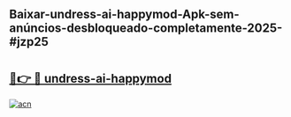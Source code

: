 ## Baixar-undress-ai-happymod-Apk-sem-anúncios-desbloqueado-completamente-2025-#jzp25

# <h2><a href="https://ainizakaria.my?title=undress-ai-happymod&ref=20M">🔗👉 🔴 undress-ai-happymod</a></h2>

[![acn](https://github.com/user-attachments/assets/0f9c940e-d8b0-45ae-aac7-cd30a18b3e1c)](https://ainizakaria.my?title=undress-ai-happymod&ref=20M)

